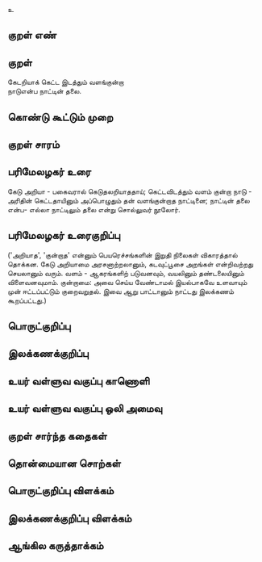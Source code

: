 உ

## குறள் எண் 


## குறள் 

கேடறியாக் கெட்ட இடத்தும் வளங்குன்றா  
நாடுஎன்ப நாட்டின் தலை.

## கொண்டு கூட்டும் முறை


## குறள் சாரம் 


## பரிமேலழகர் உரை

கேடு அறியா - பகைவரால் கெடுதலறியாததாய்; கெட்டவிடத்தும் வளம் குன்றா நாடு - அரிதின் கெட்டதாயினும் அப்பொழுதும் தன் வளங்குன்றாத நாட்டினை; நாட்டின் தலை என்ப- எல்லா நாட்டிலும் தலை என்று சொல்லுவர் நூலோர். 

## பரிமேலழகர் உரைகுறிப்பு   

('அறியாத', 'குன்றாத' என்னும் பெயரெச்சங்களின் இறுதி நிலைகள் விகாரத்தால் தொக்கன. கேடு அறியாமை அரசனாற்றலானும், கடவுட்பூசை அறங்கள் என்றிவற்றது செயலானும் வரும். வளம் - ஆகரங்களிற் படுவனவும், வயலினும் தண்டலையினும் விளைவனவுமாம். குன்றாமை: அவை செய்ய வேண்டாமல் இயல்பாகவே உளவாயும் முன் ஈட்டப்பட்டும் குறைவறுதல். இவை ஆறு பாட்டானும் நாட்டது இலக்கணம் கூறப்பட்டது.)

## பொருட்குறிப்பு 


## இலக்கணக்குறிப்பு  


## உயர் வள்ளுவ வகுப்பு காணொளி


## உயர் வள்ளுவ வகுப்பு ஒலி அமைவு 

 
## குறள் சார்ந்த கதைகள் 


## தொன்மையான சொற்கள்


## பொருட்குறிப்பு விளக்கம்


## இலக்கணக்குறிப்பு விளக்கம்


## ஆங்கில கருத்தாக்கம் 


